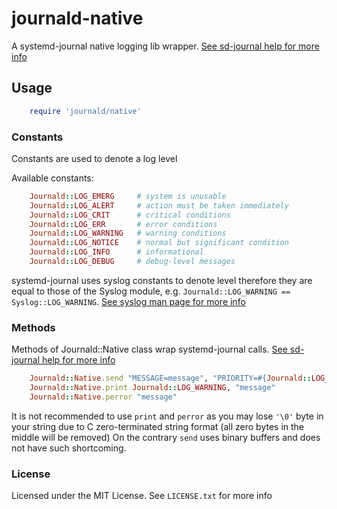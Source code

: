 # journald-native

A systemd-journal native logging lib wrapper.
[See sd-journal help for more info](http://www.freedesktop.org/software/systemd/man/sd_journal_print.html)

## Usage

```ruby
    require 'journald/native'
```

### Constants

Constants are used to denote a log level

Available constants:

```ruby
    Journald::LOG_EMERG     # system is unusable
    Journald::LOG_ALERT     # action must be taken immediately
    Journald::LOG_CRIT      # critical conditions
    Journald::LOG_ERR       # error conditions
    Journald::LOG_WARNING   # warning conditions
    Journald::LOG_NOTICE    # normal but significant condition
    Journald::LOG_INFO      # informational
    Journald::LOG_DEBUG     # debug-level messages
```

systemd-journal uses syslog constants to denote level therefore they are equal to those of the Syslog module,
e.g. ```Journald::LOG_WARNING == Syslog::LOG_WARNING```. 
[See syslog man page for more info](http://man7.org/linux/man-pages/man3/syslog.3.html)

### Methods

Methods of Journald::Native class wrap systemd-journal calls. 
[See sd-journal help for more info](http://www.freedesktop.org/software/systemd/man/sd_journal_print.html) 

```ruby
    Journald::Native.send "MESSAGE=message", "PRIORITY=#{Journald::LOG_WARNING}"
    Journald::Native.print Journald::LOG_WARNING, "message"
    Journald::Native.perror "message"
```

It is not recommended to use ```print``` and ```perror``` as you may lose ```'\0'``` byte in your string due to
C zero-terminated string format (all zero bytes in the middle will be removed) On the contrary ```send``` uses
binary buffers and does not have such shortcoming.

### License

Licensed under the MIT License. See ```LICENSE.txt``` for more info
